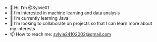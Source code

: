 - 👋 Hi, I’m @Sylvie01
- 👀 I’m interested in machine learning and data analysis
- 🌱 I’m currently learning Java
- 💞️ I’m looking to collaborate on projects so that I can learn more about my interests
- 📫 How to reach me: sylvie24102002@gmail.com

<!---
Sylvie01/Sylvie01 is a ✨ special ✨ repository because its `README.md` (this file) appears on your GitHub profile.
You can click the Preview link to take a look at your changes.
--->
